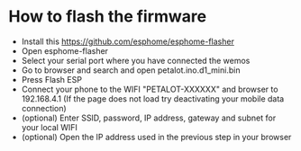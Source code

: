 # How to flash the firmware
 - Install this https://github.com/esphome/esphome-flasher
 - Open esphome-flasher
 - Select your serial port where you have connected the wemos
 - Go to browser and search and open petalot.ino.d1_mini.bin
 - Press Flash ESP
 - Connect your phone to the WIFI "PETALOT-XXXXXX" and browser to 192.168.4.1  (If the page does not load try deactivating your mobile data connection)
 - (optional) Enter SSID, password, IP address, gateway and subnet for your local WIFI
 - (optional) Open the IP address used in the previous step in your browser
